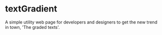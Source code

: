 # textGradient

A simple utility web page for developers and designers to get the new trend in town, 'The graded texts'. 
